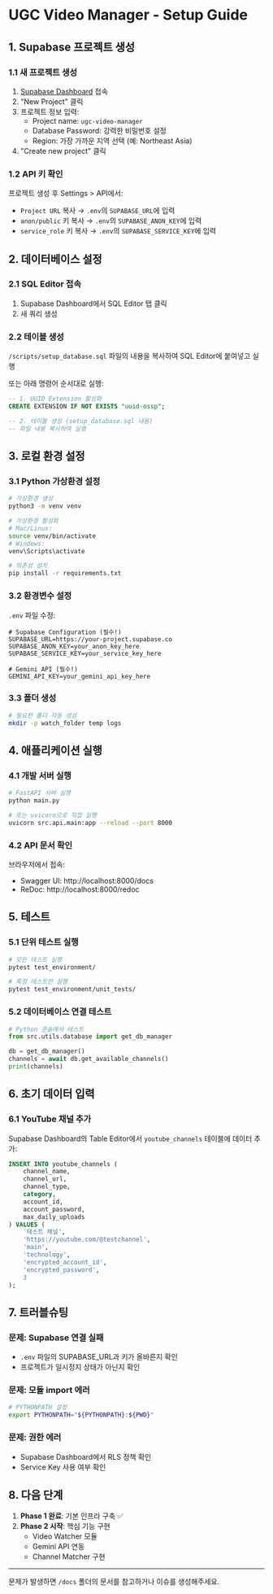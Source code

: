 # UGC Video Manager - Setup Guide

## 1. Supabase 프로젝트 생성

### 1.1 새 프로젝트 생성
1. [Supabase Dashboard](https://app.supabase.com) 접속
2. "New Project" 클릭
3. 프로젝트 정보 입력:
   - Project name: `ugc-video-manager`
   - Database Password: 강력한 비밀번호 설정
   - Region: 가장 가까운 지역 선택 (예: Northeast Asia)
4. "Create new project" 클릭

### 1.2 API 키 확인
프로젝트 생성 후 Settings > API에서:
- `Project URL` 복사 → `.env`의 `SUPABASE_URL`에 입력
- `anon/public` 키 복사 → `.env`의 `SUPABASE_ANON_KEY`에 입력
- `service_role` 키 복사 → `.env`의 `SUPABASE_SERVICE_KEY`에 입력

## 2. 데이터베이스 설정

### 2.1 SQL Editor 접속
1. Supabase Dashboard에서 SQL Editor 탭 클릭
2. 새 쿼리 생성

### 2.2 테이블 생성
`/scripts/setup_database.sql` 파일의 내용을 복사하여 SQL Editor에 붙여넣고 실행

또는 아래 명령어 순서대로 실행:

```sql
-- 1. UUID Extension 활성화
CREATE EXTENSION IF NOT EXISTS "uuid-ossp";

-- 2. 테이블 생성 (setup_database.sql 내용)
-- 파일 내용 복사하여 실행
```

## 3. 로컬 환경 설정

### 3.1 Python 가상환경 설정
```bash
# 가상환경 생성
python3 -m venv venv

# 가상환경 활성화
# Mac/Linux:
source venv/bin/activate
# Windows:
venv\Scripts\activate

# 의존성 설치
pip install -r requirements.txt
```

### 3.2 환경변수 설정
`.env` 파일 수정:
```env
# Supabase Configuration (필수!)
SUPABASE_URL=https://your-project.supabase.co
SUPABASE_ANON_KEY=your_anon_key_here
SUPABASE_SERVICE_KEY=your_service_key_here

# Gemini API (필수!)
GEMINI_API_KEY=your_gemini_api_key_here
```

### 3.3 폴더 생성
```bash
# 필요한 폴더 자동 생성
mkdir -p watch_folder temp logs
```

## 4. 애플리케이션 실행

### 4.1 개발 서버 실행
```bash
# FastAPI 서버 실행
python main.py

# 또는 uvicorn으로 직접 실행
uvicorn src.api.main:app --reload --port 8000
```

### 4.2 API 문서 확인
브라우저에서 접속:
- Swagger UI: http://localhost:8000/docs
- ReDoc: http://localhost:8000/redoc

## 5. 테스트

### 5.1 단위 테스트 실행
```bash
# 모든 테스트 실행
pytest test_environment/

# 특정 테스트만 실행
pytest test_environment/unit_tests/
```

### 5.2 데이터베이스 연결 테스트
```python
# Python 콘솔에서 테스트
from src.utils.database import get_db_manager

db = get_db_manager()
channels = await db.get_available_channels()
print(channels)
```

## 6. 초기 데이터 입력

### 6.1 YouTube 채널 추가
Supabase Dashboard의 Table Editor에서 `youtube_channels` 테이블에 데이터 추가:

```sql
INSERT INTO youtube_channels (
    channel_name, 
    channel_url, 
    channel_type, 
    category, 
    account_id, 
    account_password,
    max_daily_uploads
) VALUES (
    '테스트 채널', 
    'https://youtube.com/@testchannel',
    'main',
    'technology',
    'encrypted_account_id',
    'encrypted_password',
    3
);
```

## 7. 트러블슈팅

### 문제: Supabase 연결 실패
- `.env` 파일의 SUPABASE_URL과 키가 올바른지 확인
- 프로젝트가 일시정지 상태가 아닌지 확인

### 문제: 모듈 import 에러
```bash
# PYTHONPATH 설정
export PYTHONPATH="${PYTHONPATH}:${PWD}"
```

### 문제: 권한 에러
- Supabase Dashboard에서 RLS 정책 확인
- Service Key 사용 여부 확인

## 8. 다음 단계

1. **Phase 1 완료**: 기본 인프라 구축 ✅
2. **Phase 2 시작**: 핵심 기능 구현
   - Video Watcher 모듈
   - Gemini API 연동
   - Channel Matcher 구현

---

문제가 발생하면 `/docs` 폴더의 문서를 참고하거나 이슈를 생성해주세요.